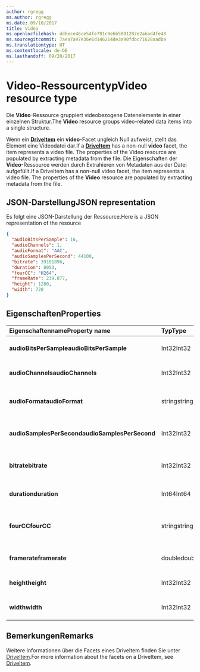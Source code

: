 ```yaml
---
author: rgregg
ms.author: rgregg
ms.date: 09/10/2017
title: Video
ms.openlocfilehash: dd6ece46ce54fe791c0e6b5801287e2abad4fe48
ms.sourcegitcommit: 7aea7a97e36e6d146214de3a90fdbc71628aadba
ms.translationtype: HT
ms.contentlocale: de-DE
ms.lasthandoff: 09/28/2017
---
```

# <a name="video-resource-type"></a><span data-ttu-id="7c14d-102">Video-Ressourcentyp</span><span class="sxs-lookup"><span data-stu-id="7c14d-102">Video resource type</span></span>

<span data-ttu-id="7c14d-103">Die **Video**-Ressource gruppiert videobezogene Datenelemente in einer einzelnen Struktur.</span><span class="sxs-lookup"><span data-stu-id="7c14d-103">The **Video** resource groups video-related data items into a single structure.</span></span>

<span data-ttu-id="7c14d-104">Wenn ein [**DriveItem**](driveitem.md) ein **video**-Facet ungleich Null aufweist, stellt das Element eine Videodatei dar.</span><span class="sxs-lookup"><span data-stu-id="7c14d-104">If a [**DriveItem**](driveitem.md) has a non-null **video** facet, the item represents a video file. The properties of the Video resource are populated by extracting metadata from the file.</span></span>
<span data-ttu-id="7c14d-105">Die Eigenschaften der **Video**-Ressource werden durch Extrahieren von Metadaten aus der Datei aufgefüllt.</span><span class="sxs-lookup"><span data-stu-id="7c14d-105">If a DriveItem has a non-null video facet, the item represents a video file. The properties of the **Video** resource are populated by extracting metadata from the file.</span></span>

## <a name="json-representation"></a><span data-ttu-id="7c14d-106">JSON-Darstellung</span><span class="sxs-lookup"><span data-stu-id="7c14d-106">JSON representation</span></span>

<span data-ttu-id="7c14d-107">Es folgt eine JSON-Darstellung der Ressource.</span><span class="sxs-lookup"><span data-stu-id="7c14d-107">Here is a JSON representation of the resource</span></span>

<!-- {
  "blockType": "resource",
  "optionalProperties": [  ],
  "@odata.type": "microsoft.graph.video"
}-->

```json
{
  "audioBitsPerSample": 16,
  "audioChannels": 1,
  "audioFormat": "AAC",
  "audioSamplesPerSecond": 44100,
  "bitrate": 39101896,
  "duration": 8053,
  "fourCC": "H264",
  "frameRate": 239.877,
  "height": 1280,
  "width": 720
}
```

## <a name="properties"></a><span data-ttu-id="7c14d-108">Eigenschaften</span><span class="sxs-lookup"><span data-stu-id="7c14d-108">Properties</span></span>

| <span data-ttu-id="7c14d-109">Eigenschaftenname</span><span class="sxs-lookup"><span data-stu-id="7c14d-109">Property name</span></span>             | <span data-ttu-id="7c14d-110">Typ</span><span class="sxs-lookup"><span data-stu-id="7c14d-110">Type</span></span>   | <span data-ttu-id="7c14d-111">Beschreibung</span><span class="sxs-lookup"><span data-stu-id="7c14d-111">Description</span></span>
|:--------------------------|:-------|:----------------------------------------
| <span data-ttu-id="7c14d-112">**audioBitsPerSample**</span><span class="sxs-lookup"><span data-stu-id="7c14d-112">**audioBitsPerSample**</span></span>    | <span data-ttu-id="7c14d-113">Int32</span><span class="sxs-lookup"><span data-stu-id="7c14d-113">Int32</span></span>  | <span data-ttu-id="7c14d-114">Anzahl von Audiobits pro Sample.</span><span class="sxs-lookup"><span data-stu-id="7c14d-114">Number of audio bits per sample.</span></span>
| <span data-ttu-id="7c14d-115">**audioChannels**</span><span class="sxs-lookup"><span data-stu-id="7c14d-115">**audioChannels**</span></span>         | <span data-ttu-id="7c14d-116">Int32</span><span class="sxs-lookup"><span data-stu-id="7c14d-116">Int32</span></span>  | <span data-ttu-id="7c14d-117">Anzahl der Audiokanäle.</span><span class="sxs-lookup"><span data-stu-id="7c14d-117">Number of audio channels.</span></span>
| <span data-ttu-id="7c14d-118">**audioFormat**</span><span class="sxs-lookup"><span data-stu-id="7c14d-118">**audioFormat**</span></span>           | <span data-ttu-id="7c14d-119">string</span><span class="sxs-lookup"><span data-stu-id="7c14d-119">string</span></span> | <span data-ttu-id="7c14d-120">Name des Audioformats (AAC, MP3 usw.).</span><span class="sxs-lookup"><span data-stu-id="7c14d-120">Name of the audio format (AAC, MP3, etc.).</span></span>
| <span data-ttu-id="7c14d-121">**audioSamplesPerSecond**</span><span class="sxs-lookup"><span data-stu-id="7c14d-121">**audioSamplesPerSecond**</span></span> | <span data-ttu-id="7c14d-122">Int32</span><span class="sxs-lookup"><span data-stu-id="7c14d-122">Int32</span></span>  | <span data-ttu-id="7c14d-123">Anzahl der Audiosamples pro Sekunde.</span><span class="sxs-lookup"><span data-stu-id="7c14d-123">Number of audio samples per second.</span></span>
| <span data-ttu-id="7c14d-124">**bitrate**</span><span class="sxs-lookup"><span data-stu-id="7c14d-124">**bitrate**</span></span>               | <span data-ttu-id="7c14d-125">Int32</span><span class="sxs-lookup"><span data-stu-id="7c14d-125">Int32</span></span>  | <span data-ttu-id="7c14d-126">Bitrate des Videos in Bits pro Sekunde.</span><span class="sxs-lookup"><span data-stu-id="7c14d-126">Bit rate of the video in bits per second.</span></span>
| <span data-ttu-id="7c14d-127">**duration**</span><span class="sxs-lookup"><span data-stu-id="7c14d-127">**duration**</span></span>              | <span data-ttu-id="7c14d-128">Int64</span><span class="sxs-lookup"><span data-stu-id="7c14d-128">Int64</span></span>  | <span data-ttu-id="7c14d-129">Dauer der Datei in Millisekunden.</span><span class="sxs-lookup"><span data-stu-id="7c14d-129">Duration of the file in milliseconds.</span></span>
| <span data-ttu-id="7c14d-130">**fourCC**</span><span class="sxs-lookup"><span data-stu-id="7c14d-130">**fourCC**</span></span>                | <span data-ttu-id="7c14d-131">string</span><span class="sxs-lookup"><span data-stu-id="7c14d-131">string</span></span> | <span data-ttu-id="7c14d-132">„Vier Zeichencode“-Name des Videoformats.</span><span class="sxs-lookup"><span data-stu-id="7c14d-132">"Four character code" name of the video format.</span></span>
| <span data-ttu-id="7c14d-133">**framerate**</span><span class="sxs-lookup"><span data-stu-id="7c14d-133">**framerate**</span></span>             | <span data-ttu-id="7c14d-134">double</span><span class="sxs-lookup"><span data-stu-id="7c14d-134">double</span></span> | <span data-ttu-id="7c14d-135">Framerate des Videos.</span><span class="sxs-lookup"><span data-stu-id="7c14d-135">Frame rate of the video.</span></span>
| <span data-ttu-id="7c14d-136">**height**</span><span class="sxs-lookup"><span data-stu-id="7c14d-136">**height**</span></span>                | <span data-ttu-id="7c14d-137">Int32</span><span class="sxs-lookup"><span data-stu-id="7c14d-137">Int32</span></span>  | <span data-ttu-id="7c14d-138">Die Höhe des Videos in Pixel.</span><span class="sxs-lookup"><span data-stu-id="7c14d-138">Height of the video, in pixels.</span></span>
| <span data-ttu-id="7c14d-139">**width**</span><span class="sxs-lookup"><span data-stu-id="7c14d-139">**width**</span></span>                 | <span data-ttu-id="7c14d-140">Int32</span><span class="sxs-lookup"><span data-stu-id="7c14d-140">Int32</span></span>  | <span data-ttu-id="7c14d-141">Die Breite des Videos in Pixel.</span><span class="sxs-lookup"><span data-stu-id="7c14d-141">Width of the video, in pixels.</span></span>

[item-resource]: ../resources/driveitem.md

## <a name="remarks"></a><span data-ttu-id="7c14d-142">Bemerkungen</span><span class="sxs-lookup"><span data-stu-id="7c14d-142">Remarks</span></span>

<span data-ttu-id="7c14d-143">Weitere Informationen über die Facets eines DriveItem finden Sie unter [DriveItem](driveitem.md).</span><span class="sxs-lookup"><span data-stu-id="7c14d-143">For more information about the facets on a DriveItem, see [DriveItem](driveitem.md).</span></span>

<!-- {
  "type": "#page.annotation",
  "description": "The video facet provides information about the properties of a video file.",
  "keywords": "bitrate,duration,size,video",
  "section": "documentation",
  "tocPath": "Facets/Video"
} -->
